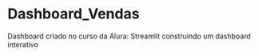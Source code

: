 # Dashboard_Vendas
Dashboard criado no curso da Alura: Streamlit construindo um dashboard interativo
